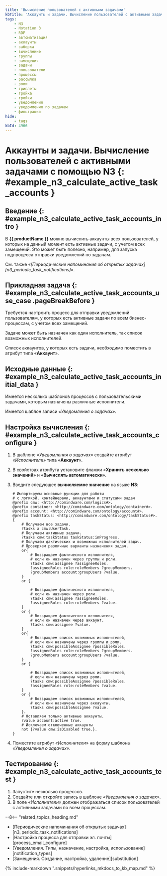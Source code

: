 ```yaml
---
title: 'Вычисление пользователей с активными задачами'
kbTitle: 'Аккаунты и задачи. Вычисление пользователей с активными задачами с помощью N3 (с учетом замещений)'
tags:
    - N3
    - Notation 3
    - RDF
    - автоматизация
    - аккаунты
    - выборка
    - вычисление
    - группы
    - замещения
    - задачи
    - пользователи
    - процессы
    - рассылка
    - роли
    - триплеты
    - тройка
    - тройки
    - уведомления
    - уведомления по задачам
    - фильтрация
hide:
    - tags
kbId: 4966
---
```


# Аккаунты и задачи. Вычисление пользователей с активными задачами с помощью N3  {: #example_n3_calculate_active_task_accounts }

## Введение {: #example_n3_calculate_active_task_accounts_intro }

В **{{ productName }}** можно вычислить аккаунты всех пользователей, у которых на данный момент есть активные задачи, с учетом всех замещений. Это может быть полезно, например, для запуска подпроцесса отправки уведомлений по задачам.

См. также _«[Периодические напоминания об открытых задачах][n3_periodic_task_notifications]»_.

## Прикладная задача {: #example_n3_calculate_active_task_accounts_use_case .pageBreakBefore }

Требуется настроить процесс для отправки уведомлений пользователям, у которых есть активные задачи по всем бизнес-процессам, с учетом всех замещений.

Задаче может быть назначен как один исполнитель, так список возможных исполнителей.

Список аккаунтов, у которых есть задачи, необходимо поместить в атрибут типа «**Аккаунт**».

## Исходные данные {: #example_n3_calculate_active_task_accounts_initial_data }

Имеется несколько шаблонов процессов с пользовательскими задачами, которым назначены различные исполнители.

Имеется шаблон записи _«Уведомления о задачах»_.

## Настройка вычисления {: #example_n3_calculate_active_task_accounts_configure }

1. В шаблоне _«Уведомления о задачах»_ создайте атрибут _«Исполнители»_ типа «**Аккаунт**».
2. В свойствах атрибута установите флажки «**Хранить несколько значений**» и «**Вычислять автоматически**».
3. Введите следующее **вычисляемое значение** на языке **N3**:

    ``` turtle
    # Импортируем основные функции для работы 
    # с логикой, контейнерами, аккаунтами и статусами задач
    @prefix cmw: <http://comindware.com/logics#>.
    @prefix container: <http://comindware.com/ontology/container#>.
    @prefix account: <http://comindware.com/ontology/account#>.
    @prefix taskStatus: <http://comindware.com/ontology/taskStatus#>.
    {
        # Получаем все задачи.
        ?tasks a cmw:UserTask.
        # Получаем активные задачи.
        ?tasks cmw:taskStatus taskStatus:inProgress.
        # Получаем фактических и возможных исполнителей задач.
        # Проверяем различные варианты назначения задач.
        or{
            # Возвращаем фактического исполнителя,
            # если он назначен через группы и роли.
            ?tasks cmw:assignee ?assigneeRoles.
            ?assigneeRoles role:roleMembers ?groupMembers.
            ?groupMembers account:groupUsers ?value.
        }
        or {

            # Возвращаем фактического исполнителя,
            # если он назначен через роли.
            ?tasks cmw:assignee ?assigneeRoles.
            ?assigneeRoles role:roleMembers ?value.
        }
        or {
            # Возвращаем фактического исполнителя,
            # если он назначен через аккаунт.
            ?tasks cmw:assignee ?value.
        }
        or{
            # Возвращаем список возможных исполнителей,
            # если они назначены через группы и роли.
            ?tasks cmw:possibleAssignee ?possibleRoles.
            ?assigneeRoles role:roleMembers ?groupMembers.
            ?groupMembers account:groupUsers ?value.
        }
        or {

            # Возвращаем список возможных исполнителей,
            # если они назначены через роли.
            ?tasks cmw:possibleAssignee ?possibleRoles.
            ?assigneeRoles role:roleMembers ?value.
        }
        or {
            # Возвращаем список возможных исполнителей,
            # если они назначены через аккаунты.
            ?tasks cmw:possibleAssignee ?value.
        }.
        # Оставляем только активные аккаунты.
        ?value account:active true.
        # Исключаем отключенные аккаунты
        not {?value cmw:isDisabled true.}.
    }
    ```

3. Поместите атрибут _«Исполнители»_ на форму шаблона _«Уведомления о задачах»_.

## Тестирование {: #example_n3_calculate_active_task_accounts_test }

1. Запустите несколько процессов.
2. Создайте или откройте запись в шаблоне _«Уведомления о задачах»_.
3. В поле _«Исполнители»_ должен отображаться список пользователей с активными задачами по всем процессам.

<div class="relatedTopics" markdown="block">

--8<-- "related_topics_heading.md"

- [Периодические напоминания об открытых задачах][n3_periodic_task_notifications]
- [Настройка процесса для отправки эл.&nbsp;почты][process_email_configure]
- [Уведомления. Типы, назначение, настройка, использование][notification_types]
- [Замещения. Создание, настройка, удаление][substitution]

</div>

{% include-markdown ".snippets/hyperlinks_mkdocs_to_kb_map.md" %}
